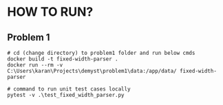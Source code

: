 # HOW TO RUN?

## Problem 1

```shell
# cd (change directory) to problem1 folder and run below cmds
docker build -t fixed-width-parser .
docker run --rm -v C:\Users\karan\Projects\demyst\problem1\data:/app/data/ fixed-width-parser
```

```shell
# command to run unit test cases locally
pytest -v .\test_fixed_width_parser.py
```
